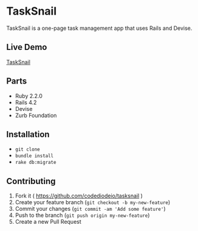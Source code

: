 # TaskSnail

TaskSnail is a one-page task management app that uses Rails and Devise.

## Live Demo

[TaskSnail](http://tasksnail.com)

## Parts

- Ruby 2.2.0
- Rails 4.2
- Devise
- Zurb Foundation


## Installation

- `git clone`
- `bundle install`
- `rake db:migrate`


## Contributing

1. Fork it ( https://github.com/codediodeio/tasksnail )
2. Create your feature branch (`git checkout -b my-new-feature`)
3. Commit your changes (`git commit -am 'Add some feature'`)
4. Push to the branch (`git push origin my-new-feature`)
5. Create a new Pull Request
